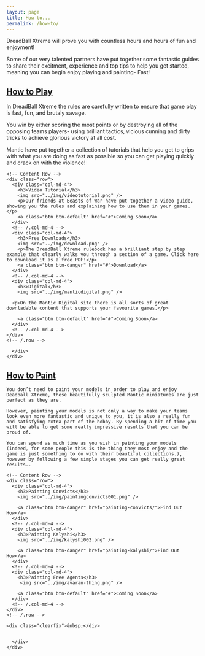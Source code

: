```yaml
---
layout: page
title: How to...
permalink: /how-to/
---
```


DreadBall Xtreme will prove you with countless hours and hours of fun and enjoyment!

Some of our very talented partners have put together some fantastic guides to share their excitment, experience and top tips to help you get started, meaning you can begin enjoy playing and painting- Fast!



<div class="panel-group" id="accordion" role="tablist" aria-multiselectable="true">
  <div class="panel panel-default">
    <div class="panel-heading" role="tab" id="headingOne">
      <h2 class="panel-title">
	<a data-toggle="collapse" data-parent="#accordion" href="#collapseOne" aria-expanded="true" aria-controls="collapseOne">
	  How to Play
	</a>
      </h2>
    </div>
    <div id="collapseOne" class="panel-collapse collapse" role="tabpanel" aria-labelledby="headingOne">
      <div class="panel-body">

In DreadBall Xtreme the rules are carefully written to ensure that game play is fast, fun, and brutaly savage. 

You win by either scoring the most points or by destroying all of the opposing teams players- using brilliant tactics, vicious cunning and dirty tricks to achieve glorious victory at all cost. 

Mantic have put together a collection of tutorials that help you get to grips with what you are doing as fast as possible so you can get playing quickly and crack on with the violence!

	<!-- Content Row -->
	<div class="row">
	  <div class="col-md-4">
	    <h3>Video Tutorial</h3>
	    <img src="../img/videotutorial.png" />
	    <p>Our friends at Beasts of War have put together a video guide, showing you the rules and explaining how to use them in your games.</p>
	    <a class="btn btn-default" href="#">Coming Soon</a>
	  </div>
	  <!-- /.col-md-4 -->
	  <div class="col-md-4">
	    <h3>Free Downloads</h3>
	    <img src="../img/download.png" />
	    <p>The DreadBall Xtreme rulebook has a brilliant step by step example that clearly walks you through a section of a game. Click here to download it as a free PDF!</p>
	    <a class="btn btn-danger" href="#">Download</a>
	  </div>
	  <!-- /.col-md-4 -->
	  <div class="col-md-4">
	    <h3>Digital</h3>
	    <img src="../img/manticdigital.png" />
	   
	  <p>On the Mantic Digital site there is all sorts of great downladable content that supports your favourite games.</p>

	    <a class="btn btn-default" href="#">Coming Soon</a>
	  </div>
	  <!-- /.col-md-4 -->
	</div>
	<!-- /.row -->

      </div>
    </div>
  </div>
  <div class="panel panel-default">
    <div class="panel-heading" role="tab" id="headingTwo">
      <h2 class="panel-title">
        <a class="collapsed" data-toggle="collapse" data-parent="#accordion" href="#collapseTwo" aria-expanded="false" aria-controls="collapseTwo">
          How to Paint
        </a>
      </h2>
    </div>
    <div id="collapseTwo" class="panel-collapse collapse" role="tabpanel" aria-labelledby="headingTwo">
      <div class="panel-body">

	You don’t need to paint your models in order to play and enjoy Deadball Xtreme, these beautifully sculpted Mantic miniatures are just perfect as they are.

	However, painting your models is not only a way to make your teams look even more fantastic and unique to you, it is also a really fun and satisfying extra part of the hobby. By spending a bit of time you will be able to get some really impressive results that you can be proud of.

	You can spend as much time as you wish in painting your models (indeed, for some people this is the thing they most enjoy and the game is just something to do with their beautiful collections.), however by following a few simple stages you can get really great results….

	<!-- Content Row -->
	<div class="row">
	  <div class="col-md-4">
	    <h3>Painting Convicts</h3>
	    <img src="../img/paintingconvicts001.png" />
	   
	    <a class="btn btn-danger" href="painting-convicts/">Find Out How</a>
	  </div>
	  <!-- /.col-md-4 -->
	  <div class="col-md-4">
	    <h3>Painting Kalyshi</h3>
	    <img src="../img/kalyshi002.png" />

	    <a class="btn btn-danger" href="painting-kalyshi/">Find Out How</a>
	  </div>
	  <!-- /.col-md-4 -->
	  <div class="col-md-4">
	    <h3>Painting Free Agents</h3>
	     <img src="../img/avaran-thing.png" />

	    <a class="btn btn-default" href="#">Coming Soon</a>
	  </div>
	  <!-- /.col-md-4 -->
	</div>
	<!-- /.row -->

	<div class="clearfix">&nbsp;</div>


      </div>
    </div>
  </div>
</div>
